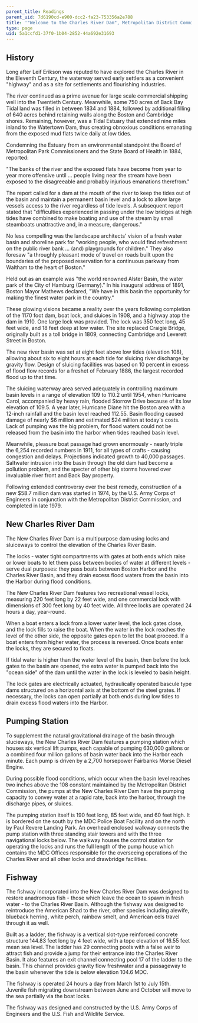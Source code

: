 ```yaml
---
parent_title: Readings
parent_uid: 7d6190cd-e900-dcc2-fa23-753356a2e788
title: '"Welcome to the Charles River Dam", Metropolitan District Commission'
type: page
uid: 5a1ccfd1-37f0-1b04-2852-44a692e31693
---
```


History
-------

Long after Leif Erikson was reputed to have explored the Charles River in the Eleventh Century, the waterway served early settlers as a convenient "highway" and as a site for settlements and flourishing industries.

The river continued as a prime avenue for large scale commercial shipping well into the Twentieth Century. Meanwhile, some 750 acres of Back Bay Tidal land was filled in between 1834 and 1884, followed by additional filling of 640 acres behind retaining walls along the Boston and Cambridge shores. Remaining, however, was a Tidal Estuary that extended nine miles inland to the Watertown Dam, thus creating obnoxious conditions emanating from the exposed mud flats twice daily at low tides.

Condemning the Estuary from an environmental standpoint the Board of Metropolitan Park Commissioners and the State Board of Health in 1884, reported:

"The banks of the river and the exposed flats have become from year to year more offensive until … people living near the stream have been exposed to the disagreeable and probably injurious emanations therefrom."

The report called for a dam at the mouth of the river to keep the tides out of the basin and maintain a permanent basin level and a lock to allow large vessels access to the river regardless of tide levels. A subsequent report stated that "difficulties experienced in passing under the low bridges at high tides have combined to make boating and use of the stream by small steamboats unattractive and, in a measure, dangerous."

No less compelling was the landscape architects' vision of a fresh water basin and shoreline park for "working people, who would find refreshment on the public river bank ... (and) playgrounds for children." They also foresaw "a throughly pleasant mode of travel on roads built upon the boundaries of the proposed reservation for a continuous parkway from Waltham to the heart of Boston."

Held out as an example was "the world renowned Alster Basin, the water park of the City of Hamburg (Germany)." In his inaugural address of 1891, Boston Mayor Mathews declared, "We have in this basin the opportunity for making the finest water park in the country."

These glowing visions became a reality over the years following completion of the 1170 foot dam, boat lock, and sluices in 1908, and a highway atop the dam in 1910. One large lock was provided. The lock was 350 feet long, 45 feet wide, and 18 feet deep at low water. The site replaced Craigie Bridge, originally built as a toll bridge in 1809, connecting Cambridge and Leverett Street in Boston.

The new river basin was set at eight feet above low tides (elevation 108), allowing about six to eight hours at each tide for sluicing river discharge by gravity flow. Design of sluicing facilities was based on 10 percent in excess of flood flow records for a freshet of February 1886, the largest recorded flood up to that time.

The sluicing waterway area served adequately in controlling maximum basin levels in a range of elevation 109 to 110.2 until 1954, when Hurricane Carol, accompanied by heavy rain, flooded Storrow Drive because of its low elevation of 109.5. A year later, Hurricane Diane hit the Boston area with a 12-inch rainfall and the basin level reached 112.55. Basin flooding caused damage of nearly $6 million and estimated $24 million at today's costs. Lack of pumping was the big problem, for flood waters could not be released from the basin into the harbor when tides reached basin level.

Meanwhile, pleasure boat passage had grown enormously - nearly triple the 6,254 recorded numbers in 1911, for all types of crafts - causing congestion and delays. Projections indicated growth to 40,000 passages. Saltwater intrusion into the basin through the old dam had become a pollution problem, and the specter of other big storms hovered over invaluable river front and Back Bay property.

Following extended controversy over the best remedy, construction of a new $58.7 million dam was started in 1974, by the U.S. Army Corps of Engineers in conjunction with the Metropolitan District Commission, and completed in late 1979.

New Charles River Dam
---------------------

The New Charles River Dam is a multipurpose dam using locks and sluiceways to control the elevation of the Charles River Basin.

The locks - water tight compartments with gates at both ends which raise or lower boats to let them pass between bodies of water at different levels - serve dual purposes: they pass boats between Boston Harbor and the Charles River Basin, and they drain excess flood waters from the basin into the Harbor during flood conditions.

The New Charles River Dam features two recreational vessel locks, measuring 220 feet long by 22 feet wide, and one commercial lock with dimensions of 300 feet long by 40 feet wide. All three locks are operated 24 hours a day, year-round.

When a boat enters a lock from a lower water level, the lock gates close, and the lock fills to raise the boat. When the water in the lock reaches the level of the other side, the opposite gates open to let the boat proceed. If a boat enters from higher water, the process is reversed. Once boats enter the locks, they are secured to floats.

If tidal water is higher than the water level of the basin, then before the lock gates to the basin are opened, the extra water is pumped back into the "ocean side" of the dam until the water in the lock is leveled to basin height.

The lock gates are electrically actuated, hydraulically operated bascule type dams structured on a horizontal axis at the bottom of the steel grates. If necessary, the locks can open partially at both ends during low tides to drain excess flood waters into the Harbor.

Pumping Station
---------------

To supplement the natural gravitational drainage of the basin through slucieways, the New Charles River Dam features a pumping station which houses six vertical lift pumps, each capable of pumping 630,000 gallons or a combined four million gallons of basin water back into the Harbor each minute. Each pump is driven by a 2,700 horsepower Fairbanks Morse Diesel Engine.

During possible flood conditions, which occur when the basin level reaches two inches above the 108 constant maintained by the Metropolitan District Commission, the pumps at the New Charles River Dam have the pumping capacity to convey water at a rapid rate, back into the harbor, through the discharge pipes, or sluices.

The pumping station itself is 190 feet long, 85 feet wide, and 60 feet high. It is bordered on the south by the MDC Police Boat Facility and on the north by Paul Revere Landing Park. An overhead enclosed walkway connects the pump station with three standing stair towers and with the three navigational locks below. The walkway houses the control station for operating the locks and runs the full length of the pump house which contains the MDC Offices responsible for the overseeing operations of the Charles River and all other locks and drawbridge facilities.

Fishway
-------

The fishway incorporated into the New Charles River Dam was designed to restore anadromous fish - those which leave the ocean to spawn in fresh water - to the Charles River Basin. Although the fishway was designed to reintroduce the American Shad to the river, other species including alewife, blueback herring, white perch, rainbow smelt, and American eels travel through it as well.

Built as a ladder, the fishway is a vertical slot-type reinforced concrete structure 144.83 feet long by 4 feet wide, with a tope elevation of 16.55 feet mean sea level. The ladder has 29 connecting pools with a false weir to attract fish and provide a jump for their entrance into the Charles River Basin. It also features an exit channel connecting pool 17 of the ladder to the basin. This channel provides gravity flow freshwater and a passageway to the basin whenever the tide is below elevation 104.6 MDC.

The fishway is operated 24 hours a day from March 1st to July 15th. Juvenile fish migrating downstream between June and October will move to the sea partially via the boat locks.

The fishway was designed and constructed by the U.S. Army Corps of Engineers and the U.S. Fish and Wildlife Service.